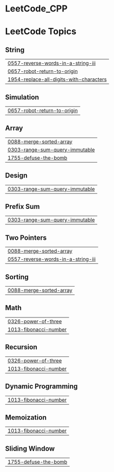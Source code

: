 # LeetCode_CPP
<!---LeetCode Topics Start-->
# LeetCode Topics
## String
|  |
| ------- |
| [0557-reverse-words-in-a-string-iii](https://github.com/tokgozr/LeetCode_CPP/tree/master/0557-reverse-words-in-a-string-iii) |
| [0657-robot-return-to-origin](https://github.com/tokgozr/LeetCode_CPP/tree/master/0657-robot-return-to-origin) |
| [1954-replace-all-digits-with-characters](https://github.com/tokgozr/LeetCode_CPP/tree/master/1954-replace-all-digits-with-characters) |
## Simulation
|  |
| ------- |
| [0657-robot-return-to-origin](https://github.com/tokgozr/LeetCode_CPP/tree/master/0657-robot-return-to-origin) |
## Array
|  |
| ------- |
| [0088-merge-sorted-array](https://github.com/tokgozr/LeetCode_CPP/tree/master/0088-merge-sorted-array) |
| [0303-range-sum-query-immutable](https://github.com/tokgozr/LeetCode_CPP/tree/master/0303-range-sum-query-immutable) |
| [1755-defuse-the-bomb](https://github.com/tokgozr/LeetCode_CPP/tree/master/1755-defuse-the-bomb) |
## Design
|  |
| ------- |
| [0303-range-sum-query-immutable](https://github.com/tokgozr/LeetCode_CPP/tree/master/0303-range-sum-query-immutable) |
## Prefix Sum
|  |
| ------- |
| [0303-range-sum-query-immutable](https://github.com/tokgozr/LeetCode_CPP/tree/master/0303-range-sum-query-immutable) |
## Two Pointers
|  |
| ------- |
| [0088-merge-sorted-array](https://github.com/tokgozr/LeetCode_CPP/tree/master/0088-merge-sorted-array) |
| [0557-reverse-words-in-a-string-iii](https://github.com/tokgozr/LeetCode_CPP/tree/master/0557-reverse-words-in-a-string-iii) |
## Sorting
|  |
| ------- |
| [0088-merge-sorted-array](https://github.com/tokgozr/LeetCode_CPP/tree/master/0088-merge-sorted-array) |
## Math
|  |
| ------- |
| [0326-power-of-three](https://github.com/tokgozr/LeetCode_CPP/tree/master/0326-power-of-three) |
| [1013-fibonacci-number](https://github.com/tokgozr/LeetCode_CPP/tree/master/1013-fibonacci-number) |
## Recursion
|  |
| ------- |
| [0326-power-of-three](https://github.com/tokgozr/LeetCode_CPP/tree/master/0326-power-of-three) |
| [1013-fibonacci-number](https://github.com/tokgozr/LeetCode_CPP/tree/master/1013-fibonacci-number) |
## Dynamic Programming
|  |
| ------- |
| [1013-fibonacci-number](https://github.com/tokgozr/LeetCode_CPP/tree/master/1013-fibonacci-number) |
## Memoization
|  |
| ------- |
| [1013-fibonacci-number](https://github.com/tokgozr/LeetCode_CPP/tree/master/1013-fibonacci-number) |
## Sliding Window
|  |
| ------- |
| [1755-defuse-the-bomb](https://github.com/tokgozr/LeetCode_CPP/tree/master/1755-defuse-the-bomb) |
<!---LeetCode Topics End-->